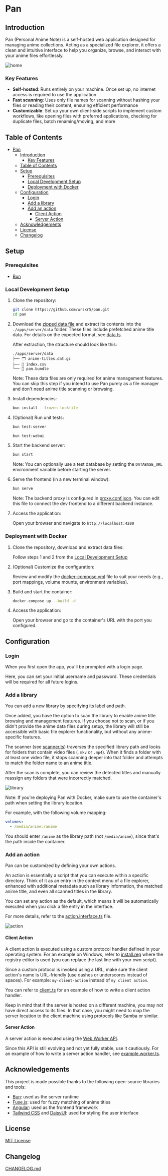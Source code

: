 # Pan

## Introduction

Pan (Personal Anime Note) is a self-hosted web application designed for managing anime collections. Acting as a specialized file explorer, it offers a clean and intuitive interface to help you organize, browse, and interact with your anime files effortlessly.

![home](doc/image/home.webp)

### Key Features

- **Self-hosted**: Runs entirely on your machine. Once set up, no internet access is required to use the application
- **Fast scanning**: Uses only file names for scanning without hashing your files or reading their content, ensuring efficient performance
- **Customizable**: Set up your own client-side scripts to implement custom workflows, like opening files with preferred applications, checking for duplicate files, batch renaming/moving, and more

## Table of Contents

- [Pan](#pan)
  - [Introduction](#introduction)
    - [Key Features](#key-features)
  - [Table of Contents](#table-of-contents)
  - [Setup](#setup)
    - [Prerequisites](#prerequisites)
    - [Local Development Setup](#local-development-setup)
    - [Deployment with Docker](#deployment-with-docker)
  - [Configuration](#configuration)
    - [Login](#login)
    - [Add a library](#add-a-library)
    - [Add an action](#add-an-action)
      - [Client Action](#client-action)
      - [Server Action](#server-action)
  - [Acknowledgements](#acknowledgements)
  - [License](#license)
  - [Changelog](#changelog)

## Setup

### Prerequisites

- [Bun](https://bun.sh)

### Local Development Setup

1. Clone the repository:

   ```bash
   git clone https://github.com/wrsxr5/pan.git
   cd pan
   ```

2. Download the [zipped data file](https://drive.google.com/file/d/1XzGTUhrEAzTkcewuxEMhTLDgJGzZkmSV/view?usp=sharing) and extract its contents into the `./apps/server/data` folder. These files include prefetched anime title data. For details on the expected format, see [data.ts](apps/server/server/runtime/library/data.ts).

   After extraction, the structure should look like this:

   ```text
   ./apps/server/data
   ├── 🗂️ anime-titles.dat.gz
   ├── 📄 index.csv
   └── 📄 pan.bundle
   ```

   Note: These data files are only required for anime management features. You can skip this step if you intend to use Pan purely as a file manager and don't need anime title scanning or browsing.

3. Install dependencies:

   ```bash
   bun install --frozen-lockfile
   ```

4. (Optional) Run unit tests:

   ```bash
   bun test:server
   ```

   ```bash
   bun test:webui
   ```

5. Start the backend server:

   ```bash
   bun start
   ```

   Note: You can optionally use a test database by setting the `DATABASE_URL` environment variable before starting the server.

6. Serve the frontend (in a new terminal window):

   ```bash
   bun serve
   ```

   Note: The backend proxy is configured in [proxy.conf.json](apps/webui/src/proxy.conf.json). You can edit this file to connect the dev frontend to a different backend instance.

7. Access the application:

   Open your browser and navigate to `http://localhost:4200`

### Deployment with Docker

1. Clone the repository, download and extract data files:

   Follow steps 1 and 2 from the [Local Development Setup](#local-development-setup)

2. (Optional) Customize the configuration:

   Review and modify the [docker-compose.yml](docker-compose.yml) file to suit your needs (e.g., port mappings, volume mounts, environment variables).

3. Build and start the container:

   ```bash
   docker-compose up --build -d
   ```

4. Access the application:

   Open your browser and go to the container's URL with the port you configured.

## Configuration

### Login

When you first open the app, you'll be prompted with a login page.

Here, you can set your initial username and password. These credentials will be required for all future logins.

### Add a library

You can add a new library by specifying its label and path.

Once added, you have the option to scan the library to enable anime title browsing and management features. If you choose not to scan, or if you didn't provide the anime data files during setup, the library will still be accessible with basic file explorer functionality, but without any anime-specific features.

The scanner (see [scanner.ts](apps/server/server/runtime/scanner/scanner.ts)) traverses the specified library path and looks for folders that contain video files (`.mkv` or `.mp4`). When it finds a folder with at least one video file, it stops scanning deeper into that folder and attempts to match the folder name to an anime title.

After the scan is complete, you can review the detected titles and manually reassign any folders that were incorrectly matched.

![library](doc/image/library.webp)

Note: If you're deploying Pan with Docker, make sure to use the container's path when setting the library location.

For example, with the following volume mapping:

```yaml
volumes:
  - /media/anime:/anime
```

You should enter `/anime` as the library path (not `/media/anime`), since that's the path inside the container.

### Add an action

Pan can be customized by defining your own actions.

An action is essentially a script that you can execute within a specific directory. Think of it as an entry in the context menu of a file explorer, enhanced with additional metadata such as library information, the matched anime title, and even all scanned titles in the library.

You can set any action as the default, which means it will be automatically executed when you click a file entry in the interface.

For more details, refer to the [action.interface.ts](libs/types/src/interface/action.interface.ts) file.

![action](doc/image/action.webp)

#### Client Action

A client action is executed using a custom protocol handler defined in your operating system. For an example on Windows, refer to [install.reg](apps/client/reg/install.reg) where the registry editor is used (you can replace the last line with your own script).

Since a custom protocol is invoked using a URL, make sure the client action's name is URL-friendly (use dashes or underscores instead of spaces). For example: `my-client-action` instead of `my client action`.

You can refer to [client.ts](apps/client/client.ts) for an example of how to write a client action handler.

Keep in mind that if the server is hosted on a different machine, you may not have direct access to its files. In that case, you might need to map the server location to the client machine using protocols like Samba or similar.

#### Server Action

A server action is executed using the [Web Worker API](https://bun.sh/docs/api/workers).

Since this API is still evolving and not yet fully stable, use it cautiously. For an example of how to write a server action handler, see [example.worker.ts](apps/server/server/runtime/action/actions/example.worker.ts).

## Acknowledgements

This project is made possible thanks to the following open-source libraries and tools:

- [Bun](https://bun.sh): used as the server runtime
- [Fuse.js](https://www.fusejs.io): used for fuzzy matching of anime titles
- [Angular](https://angular.dev): used as the frontend framework
- [Tailwind CSS](https://tailwindcss.com) and [DaisyUI](https://daisyui.com): used for styling the user interface

## License

[MIT License](LICENSE)

## Changelog

[CHANGELOG.md](CHANGELOG.md)
